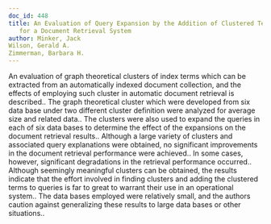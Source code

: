 ```yaml
---
doc_id: 448
title: An Evaluation of Query Expansion by the Addition of Clustered Terms 
   for a Document Retrieval System
author: Minker, Jack
Wilson, Gerald A.
Zimmerman, Barbara H.
---
```


An evaluation of graph theoretical clusters of index terms which can be 
extracted from an automatically indexed document collection, and the effects of 
employing such cluster in automatic document retrieval is described.. The graph 
theoretical cluster which were developed from six data base under two different 
cluster definition were analyzed for average size and related data.. The 
clusters were also used to expand the queries in each of six data bases to 
determine the effect of the expansions on the document retrieval results..
   Although a large variety of clusters and associated query explanations were
obtained, no significant improvements in the document retrieval performance 
were achieved.. In some cases, however, significant degradations in the 
retrieval performance occurred.. Although seemingly meaningful clusters can be
obtained, the results indicate that the effort involved in finding clusters 
and adding the clustered terms to queries is far to great to warrant their use
in an operational system.. The data bases employed were relatively small, and 
the  authors caution against generalizing these results to large data bases or 
other  situations..